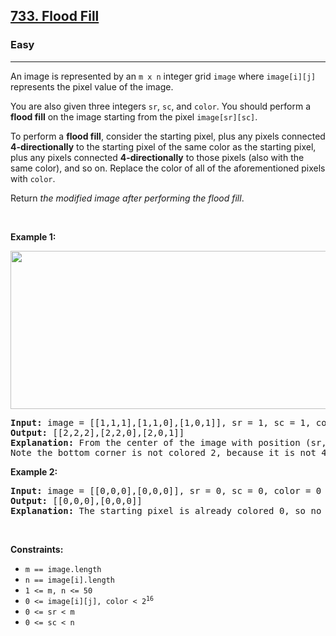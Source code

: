 <h2><a href="https://leetcode.com/problems/flood-fill/">733. Flood Fill</a></h2><h3>Easy</h3><hr><div style="user-select: auto;"><p style="user-select: auto;">An image is represented by an <code style="user-select: auto;">m x n</code> integer grid <code style="user-select: auto;">image</code> where <code style="user-select: auto;">image[i][j]</code> represents the pixel value of the image.</p>

<p style="user-select: auto;">You are also given three integers <code style="user-select: auto;">sr</code>, <code style="user-select: auto;">sc</code>, and <code style="user-select: auto;">color</code>. You should perform a <strong style="user-select: auto;">flood fill</strong> on the image starting from the pixel <code style="user-select: auto;">image[sr][sc]</code>.</p>

<p style="user-select: auto;">To perform a <strong style="user-select: auto;">flood fill</strong>, consider the starting pixel, plus any pixels connected <strong style="user-select: auto;">4-directionally</strong> to the starting pixel of the same color as the starting pixel, plus any pixels connected <strong style="user-select: auto;">4-directionally</strong> to those pixels (also with the same color), and so on. Replace the color of all of the aforementioned pixels with <code style="user-select: auto;">color</code>.</p>

<p style="user-select: auto;">Return <em style="user-select: auto;">the modified image after performing the flood fill</em>.</p>

<p style="user-select: auto;">&nbsp;</p>
<p style="user-select: auto;"><strong class="example" style="user-select: auto;">Example 1:</strong></p>
<img alt="" src="https://assets.leetcode.com/uploads/2021/06/01/flood1-grid.jpg" style="width: 613px; height: 253px; user-select: auto;">
<pre style="user-select: auto;"><strong style="user-select: auto;">Input:</strong> image = [[1,1,1],[1,1,0],[1,0,1]], sr = 1, sc = 1, color = 2
<strong style="user-select: auto;">Output:</strong> [[2,2,2],[2,2,0],[2,0,1]]
<strong style="user-select: auto;">Explanation:</strong> From the center of the image with position (sr, sc) = (1, 1) (i.e., the red pixel), all pixels connected by a path of the same color as the starting pixel (i.e., the blue pixels) are colored with the new color.
Note the bottom corner is not colored 2, because it is not 4-directionally connected to the starting pixel.
</pre>

<p style="user-select: auto;"><strong class="example" style="user-select: auto;">Example 2:</strong></p>

<pre style="user-select: auto;"><strong style="user-select: auto;">Input:</strong> image = [[0,0,0],[0,0,0]], sr = 0, sc = 0, color = 0
<strong style="user-select: auto;">Output:</strong> [[0,0,0],[0,0,0]]
<strong style="user-select: auto;">Explanation:</strong> The starting pixel is already colored 0, so no changes are made to the image.
</pre>

<p style="user-select: auto;">&nbsp;</p>
<p style="user-select: auto;"><strong style="user-select: auto;">Constraints:</strong></p>

<ul style="user-select: auto;">
	<li style="user-select: auto;"><code style="user-select: auto;">m == image.length</code></li>
	<li style="user-select: auto;"><code style="user-select: auto;">n == image[i].length</code></li>
	<li style="user-select: auto;"><code style="user-select: auto;">1 &lt;= m, n &lt;= 50</code></li>
	<li style="user-select: auto;"><code style="user-select: auto;">0 &lt;= image[i][j], color &lt; 2<sup style="user-select: auto;">16</sup></code></li>
	<li style="user-select: auto;"><code style="user-select: auto;">0 &lt;= sr &lt; m</code></li>
	<li style="user-select: auto;"><code style="user-select: auto;">0 &lt;= sc &lt; n</code></li>
</ul>
</div>